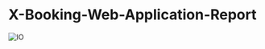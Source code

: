 # X-Booking-Web-Application-Report
![IO](https://user-images.githubusercontent.com/120077901/214027110-7ad9e6c7-5755-4e0c-a278-6f431b083c99.PNG)
